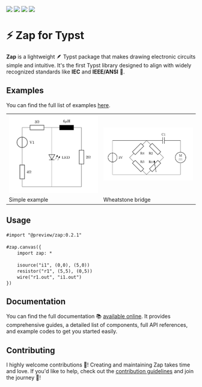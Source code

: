 ![](https://badgers.space/github/release/l0uisgrange/zap?theme=tailwind)
![](https://badgers.space/github/checks/l0uisgrange/zap?theme=tailwind)
![](https://badgers.space/github/contributors/l0uisgrange/zap?theme=tailwind)
![](https://badgers.space/github/open-issues/l0uisgrange/zap?theme=tailwind)

# ⚡️ Zap for Typst

**Zap** is a lightweight 🪶 Typst package that makes drawing electronic circuits simple and intuitive. It's the first Typst library designed to align with widely recognized standards like **IEC** and **IEEE/ANSI** 📜.

## Examples

You can find the full list of examples [here](https://l0uisgrange.github.io/zap/examples).

<table>
<tr>
  <td>
    <img src="examples/example1.png" width="250px">
  </td>
  <td>
    <img src="examples/example2.png" width="250px">
  </td>
</tr>
<tr>
  <td>Simple example</td>
  <td>Wheatstone bridge</td>
</tr>
</table>


## Usage

```typst
#import "@preview/zap:0.2.1"

#zap.canvas({
    import zap: *

    isource("i1", (0,0), (5,0))
    resistor("r1", (5,5), (0,5))
    wire("r1.out", "i1.out")
})
```

## Documentation

You can find the full documentation 📚 [available online](https://l0uisgrange.github.io/zap/). It provides comprehensive guides, a detailed list of components, full API references, and example codes to get you started easily.

## Contributing

I highly welcome contributions 🌱! Creating and maintaining Zap takes time and love. If you'd like to help, check out the [contribution guidelines](CONTRIBUTING.md) and join the journey 🤩!
